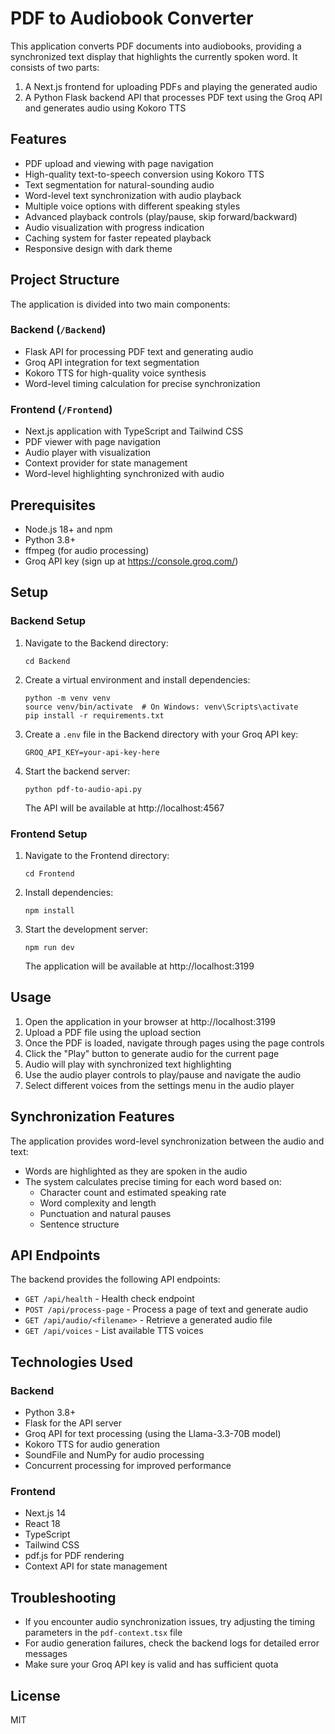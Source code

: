 # PDF to Audiobook Converter

This application converts PDF documents into audiobooks, providing a synchronized text display that highlights the currently spoken word. It consists of two parts:

1. A Next.js frontend for uploading PDFs and playing the generated audio
2. A Python Flask backend API that processes PDF text using the Groq API and generates audio using Kokoro TTS

## Features

- PDF upload and viewing with page navigation
- High-quality text-to-speech conversion using Kokoro TTS
- Text segmentation for natural-sounding audio
- Word-level text synchronization with audio playback
- Multiple voice options with different speaking styles
- Advanced playback controls (play/pause, skip forward/backward)
- Audio visualization with progress indication
- Caching system for faster repeated playback
- Responsive design with dark theme

## Project Structure

The application is divided into two main components:

### Backend (`/Backend`)
- Flask API for processing PDF text and generating audio
- Groq API integration for text segmentation
- Kokoro TTS for high-quality voice synthesis
- Word-level timing calculation for precise synchronization

### Frontend (`/Frontend`)
- Next.js application with TypeScript and Tailwind CSS
- PDF viewer with page navigation
- Audio player with visualization
- Context provider for state management
- Word-level highlighting synchronized with audio

## Prerequisites

- Node.js 18+ and npm
- Python 3.8+
- ffmpeg (for audio processing)
- Groq API key (sign up at https://console.groq.com/)

## Setup

### Backend Setup

1. Navigate to the Backend directory:
   ```
   cd Backend
   ```

2. Create a virtual environment and install dependencies:
   ```
   python -m venv venv
   source venv/bin/activate  # On Windows: venv\Scripts\activate
   pip install -r requirements.txt
   ```

3. Create a `.env` file in the Backend directory with your Groq API key:
   ```
   GROQ_API_KEY=your-api-key-here
   ```

4. Start the backend server:
   ```
   python pdf-to-audio-api.py
   ```
   The API will be available at http://localhost:4567

### Frontend Setup

1. Navigate to the Frontend directory:
   ```
   cd Frontend
   ```

2. Install dependencies:
   ```
   npm install
   ```

3. Start the development server:
   ```
   npm run dev
   ```
   The application will be available at http://localhost:3199

## Usage

1. Open the application in your browser at http://localhost:3199
2. Upload a PDF file using the upload section
3. Once the PDF is loaded, navigate through pages using the page controls
4. Click the "Play" button to generate audio for the current page
5. Audio will play with synchronized text highlighting
6. Use the audio player controls to play/pause and navigate the audio
7. Select different voices from the settings menu in the audio player

## Synchronization Features

The application provides word-level synchronization between the audio and text:

- Words are highlighted as they are spoken in the audio
- The system calculates precise timing for each word based on:
  - Character count and estimated speaking rate
  - Word complexity and length
  - Punctuation and natural pauses
  - Sentence structure

## API Endpoints

The backend provides the following API endpoints:

- `GET /api/health` - Health check endpoint
- `POST /api/process-page` - Process a page of text and generate audio
- `GET /api/audio/<filename>` - Retrieve a generated audio file
- `GET /api/voices` - List available TTS voices

## Technologies Used

### Backend
- Python 3.8+
- Flask for the API server
- Groq API for text processing (using the Llama-3.3-70B model)
- Kokoro TTS for audio generation
- SoundFile and NumPy for audio processing
- Concurrent processing for improved performance

### Frontend
- Next.js 14
- React 18
- TypeScript
- Tailwind CSS
- pdf.js for PDF rendering
- Context API for state management

## Troubleshooting

- If you encounter audio synchronization issues, try adjusting the timing parameters in the `pdf-context.tsx` file
- For audio generation failures, check the backend logs for detailed error messages
- Make sure your Groq API key is valid and has sufficient quota

## License

MIT 
